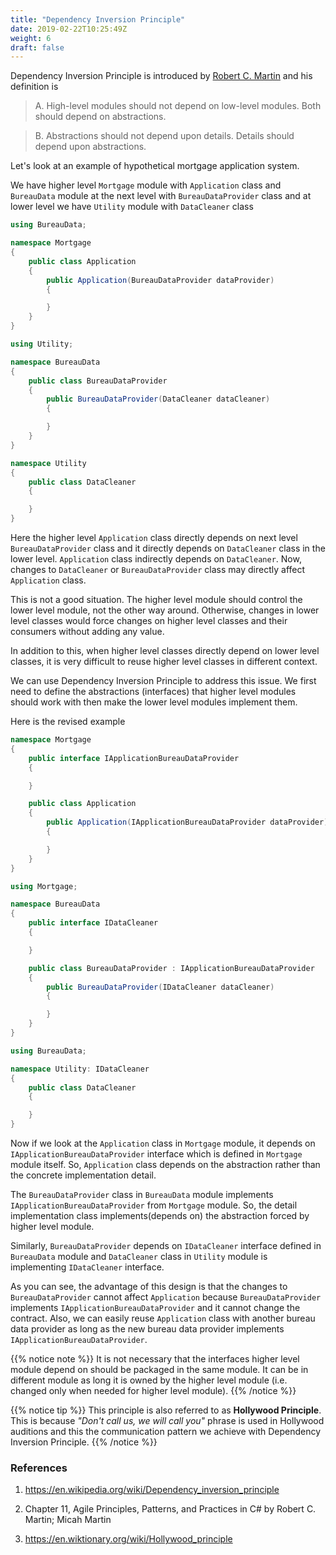 ```yaml
---
title: "Dependency Inversion Principle"
date: 2019-02-22T10:25:49Z
weight: 6
draft: false
---
```


Dependency Inversion Principle is introduced by [Robert C. Martin](https://en.wikipedia.org/wiki/Robert_C._Martin) and his definition is

> A. High-level modules should not depend on low-level modules. Both should depend on abstractions.

> B. Abstractions should not depend upon details. Details should depend upon abstractions.

Let's look at an example of hypothetical mortgage application system. 

We have higher level `Mortgage` module with `Application` class and `BureauData` module at the next level with `BureauDataProvider` class and at lower level we have `Utility` module with `DataCleaner` class

``` csharp
using BureauData;

namespace Mortgage
{
    public class Application
    {
        public Application(BureauDataProvider dataProvider)
        {

        }
    }
}
```

``` csharp
using Utility;

namespace BureauData
{
    public class BureauDataProvider
    {
        public BureauDataProvider(DataCleaner dataCleaner)
        {

        }
    }
}
```

``` csharp
namespace Utility
{
    public class DataCleaner
    {

    }
}
```

Here the higher level `Application` class directly depends on next level `BureauDataProvider` class and it directly depends on `DataCleaner` class in the lower level. `Application` class indirectly depends on `DataCleaner`. Now, changes to `DataCleaner` or `BureauDataProvider` class may directly affect `Application` class.

This is not a good situation. The higher level module should control the lower level module, not the other way around. Otherwise, changes in lower level classes would force changes on higher level classes and their consumers without adding any value.

In addition to this, when higher level classes directly depend on lower level classes, it is very difficult to reuse higher level classes in different context.

We can use Dependency Inversion Principle to address this issue. We first need to define the abstractions (interfaces) that higher level modules should work with then make the lower level modules implement them.

Here is the revised example

``` csharp
namespace Mortgage
{
    public interface IApplicationBureauDataProvider
    {

    }

    public class Application
    {
        public Application(IApplicationBureauDataProvider dataProvider)
        {

        }
    }
}
```

``` csharp
using Mortgage;

namespace BureauData
{
    public interface IDataCleaner
    {

    }

    public class BureauDataProvider : IApplicationBureauDataProvider
    {
        public BureauDataProvider(IDataCleaner dataCleaner)
        {

        }
    }
}
```

``` csharp
using BureauData;

namespace Utility: IDataCleaner
{
    public class DataCleaner
    {

    }
}
```

Now if we look at the `Application` class in `Mortgage` module, it depends on `IApplicationBureauDataProvider` interface which is defined in `Mortgage` module itself. So, `Application` class depends on the abstraction rather than the concrete implementation detail.

The `BureauDataProvider` class in `BureauData` module implements `IApplicationBureauDataProvider` from `Mortgage` module. So, the detail implementation class implements(depends on) the abstraction forced by higher level module.

Similarly, `BureauDataProvider` depends on `IDataCleaner` interface defined in `BureauData` module and `DataCleaner` class in `Utility` module is implementing `IDataCleaner` interface.


As you can see, the advantage of this design is that the changes to `BureauDataProvider` cannot affect `Application` because `BureauDataProvider` implements `IApplicationBureauDataProvider` and it cannot change the contract. Also, we can easily reuse `Application` class with another bureau data provider as long as the new bureau data provider implements `IApplicationBureauDataProvider`.


{{% notice note %}}
It is not necessary that the interfaces higher level module depend on should be packaged in the same module. It can be in different module as long it is owned by the higher level module (i.e. changed only when needed for higher level module).
{{% /notice %}}

{{% notice tip %}}
This principle is also referred to as **Hollywood Principle**. This is because _"Don't call us, we will call you"_ phrase is used in Hollywood auditions and this the communication pattern we achieve with Dependency Inversion Principle.
{{% /notice %}}


### References
1. https://en.wikipedia.org/wiki/Dependency_inversion_principle

2. Chapter 11, Agile Principles, Patterns, and Practices in C# by Robert C. Martin; Micah Martin

3. https://en.wiktionary.org/wiki/Hollywood_principle